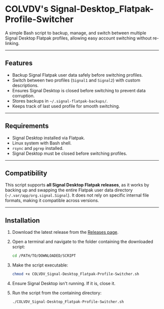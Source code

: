 # COLVDV's Signal-Desktop_Flatpak-Profile-Switcher
A simple Bash script to backup, manage, and switch between multiple Signal Desktop Flatpak profiles, allowing easy account switching without re-linking.

---

## Features

- Backup Signal Flatpak user data safely before switching profiles.  
- Switch between two profiles (`Signal1` and `Signal2`) with custom descriptions.  
- Ensures Signal Desktop is closed before switching to prevent data corruption.  
- Stores backups in `~/.signal-flatpak-backups/`.  
- Keeps track of last used profile for smooth switching.  

---

## Requirements

- Signal Desktop installed via Flatpak.  
- Linux system with Bash shell.  
- `rsync` and `pgrep` installed.  
- Signal Desktop must be closed before switching profiles.  

---

## Compatibility

This script supports **all Signal Desktop Flatpak releases**, as it works by backing up and swapping the entire Flatpak user data directory (`~/.var/app/org.signal.Signal`). It does not rely on specific internal file formats, making it compatible across versions.

---

## Installation

1. Download the latest release from the [Releases page](https://github.com/colvdv/Signal-Desktop_Flatpak-Profile-Switcher/releases/latest).

2. Open a terminal and navigate to the folder containing the downloaded script:

   ```bash
   cd /PATH/TO/DOWNLOADED/SCRIPT
   ```
   
3. Make the script executable:

   ```bash
   chmod +x COLVDV_Signal-Desktop_Flatpak-Profile-Switcher.sh
   ```

4. Ensure Signal Desktop isn't running. If it is, close it.

5. Run the script from the containing directory:

   ```bash
   ./COLVDV_Signal-Desktop_Flatpak-Profile-Switcher.sh
   ```
